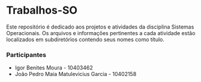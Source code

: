 # Trabalhos-SO
Este repositório é dedicado aos projetos e atividades da disciplina Sistemas Operacionais. Os arquivos e informações pertinentes a cada atividade estão localizados em subdiretórios contendo seus nomes como título.   

### Participantes
- Igor Benites Moura - 10403462
- João Pedro Maia Matulevicius Garcia - 10402158
